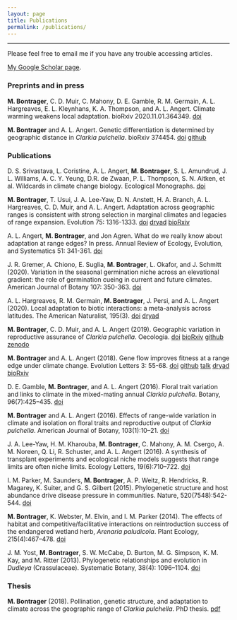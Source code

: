 ```yaml
---
layout: page
title: Publications
permalink: /publications/
---
```



---

Please feel free to email me if you have any trouble accessing articles.

[My Google Scholar page](https://scholar.google.ca/citations?user=hyyipfcAAAAJ&hl=en).

### Preprints and in press

**M. Bontrager**, C. D. Muir, C. Mahony, D. E. Gamble, R. M. Germain, A. L. Hargreaves, E. L. Kleynhans, K. A. Thompson, and A. L. Angert. Climate warming weakens local adaptation. bioRxiv 2020.11.01.364349. [doi](https://doi.org/10.1101/2020.11.01.364349)

**M. Bontrager** and A. L. Angert. Genetic differentiation is determined by geographic distance in *Clarkia pulchella*. bioRxiv 374454. [doi](https://doi.org/10.1101/374454) [github](https://github.com/meganbontrager/clarkia-pulchella-popgen)


### Publications

D. S. Srivastava, L. Coristine, A. L. Angert, **M. Bontrager**, S. L. Amundrud, J. L. Williams, A. C. Y. Yeung, D.R. de Zwaan, P. L. Thompson, S. N. Aitken, et al. Wildcards in climate change biology. Ecological Monographs. [doi](https://doi.org/10.1002/ecm.1471)

**M. Bontrager**, T. Usui, J. A. Lee-Yaw, D. N. Anstett, H. A. Branch, A. L. Hargreaves, C. D. Muir, and A. L. Angert. Adaptation across geographic ranges is consistent with strong selection in marginal climates and legacies of range expansion. Evolution 75: 1316-1333. [doi](https://doi.org/10.1111/evo.14231) [dryad](https://datadryad.org/stash/dataset/doi:10.5061/dryad.pnvx0k6mc) [bioRxiv](https://doi.org/10.1101/2020.08.22.262915)

A. L. Angert, **M. Bontrager**, and Jon Agren. What do we really know about adaptation at range edges? In press. Annual Review of Ecology, Evolution, and Systematics 51: 341-361. [doi](https://doi.org/10.1146/annurev-ecolsys-012120-091002)

J. R. Gremer, A. Chiono, E. Suglia, **M. Bontrager**, L. Okafor, and J. Schmitt (2020). Variation in the seasonal germination niche across an elevational gradient: the role of germination cueing in current and future climates. American Journal of Botany 107: 350-363. [doi](https://doi.org/10.1002/ajb2.1425)

A. L. Hargreaves, R. M. Germain, **M. Bontrager**, J. Persi, and A. L. Angert (2020). Local adaptation to biotic interactions: a meta-analysis across latitudes. The American Naturalist, 195(3). [doi](https://doi.org/10.1086/707323) [dryad](https://datadryad.org/stash/dataset/doi:10.5061/dryad.0vt4b8gv1)

**M. Bontrager**, C. D. Muir, and A. L. Angert (2019). Geographic variation in reproductive assurance of *Clarkia pulchella*. Oecologia. [doi](https://doi.org/10.1007/s00442-019-04390-4) [bioRxiv](https://doi.org/10.1101/372375) [github](https://github.com/meganbontrager/clarkia-reproductive-assurance) [zenodo](https://doi.org/10.5281/zenodo.2597693)

**M. Bontrager** and A. L. Angert (2018). Gene flow improves fitness at a range edge under climate change. Evolution Letters 3: 55-68. [doi](https://doi.org/10.1002/evl3.91) [github](https://github.com/meganbontrager/clarkia-pulchella-transplant) [talk](https://www.youtube.com/watch?v=HqVgQzIJLyA) [dryad](https://datadryad.org/resource/doi:10.5061/dryad.1b90t69) [bioRxiv](https://www.biorxiv.org/content/early/2018/10/31/399469)

D. E. Gamble, **M. Bontrager**, and A. L. Angert (2016). Floral trait variation and links to climate in the mixed-mating annual *Clarkia pulchella*. Botany, 96(7):425–435. [doi](https://doi.org/10.1139/cjb-2017-0234)

**M. Bontrager** and A. L. Angert (2016). Effects of range-wide variation in climate and isolation on floral traits and reproductive output of *Clarkia pulchella*. American Journal of Botany, 103(1):10–21. [doi](https://doi.org/10.3732/ajb.1500091)

J. A. Lee-Yaw, H. M. Kharouba, **M. Bontrager**, C. Mahony, A. M. Csergo, A. M. Noreen, Q. Li, R. Schuster, and A. L. Angert (2016). A synthesis of transplant experiments and ecological niche models suggests that range limits are often niche limits. Ecology Letters, 19(6):710–722. [doi](https://doi.org/10.1111/ele.12604)

I. M. Parker, M. Saunders, **M. Bontrager**, A. P. Weitz, R. Hendricks, R. Magarey, K. Suiter, and G. S. Gilbert (2015). Phylogenetic structure and host abundance drive disease pressure in communities. Nature, 520(7548):542-544. [doi](https://doi.org/10.1038/nature14372)

**M. Bontrager**, K. Webster, M. Elvin, and I. M. Parker (2014). The effects of habitat and competitive/facilitative interactions on reintroduction success of the endangered wetland herb, *Arenaria paludicola*. Plant Ecology, 215(4):467–478. [doi](https://doi.org/10.1007/s11258-014-0317-z)

J. M. Yost, **M. Bontrager**, S. W. McCabe, D. Burton, M. G. Simpson, K. M. Kay, and M. Ritter (2013). Phylogenetic relationships and evolution in *Dudleya* (Crassulaceae). Systematic Botany, 38(4): 1096–1104. [doi](
https://doi.org/10.1600/036364413X674760)


### Thesis

**M. Bontrager** (2018). Pollination, genetic structure, and adaptation to climate across the geographic range of *Clarkia pulchella*. PhD thesis. [pdf](https://open.library.ubc.ca/cIRcle/collections/ubctheses/24/items/1.0371000)
